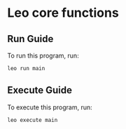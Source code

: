 # Leo core functions

## Run Guide

To run this program, run:
```bash
leo run main
```

## Execute Guide

To execute this program, run:
```bash
leo execute main
```
